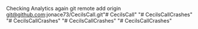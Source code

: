 Checking Analytics again
git remote add origin git@github.com:jonace73/CecilsCall.git"# CecilsCall" 
"# CecilsCallCrashes" 
"# CecilsCallCrashes" 
"# CecilsCallCrashes" 
"# CecilsCallCrashes" 

